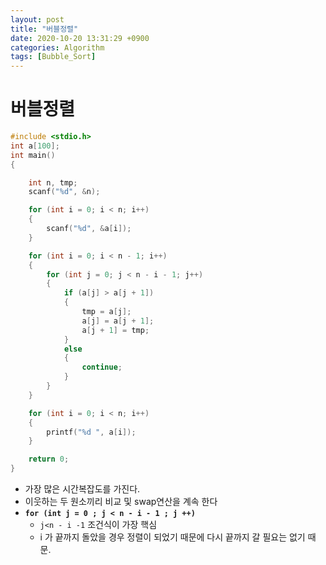 ```yaml
---
layout: post
title: "버블정렬"
date: 2020-10-20 13:31:29 +0900
categories: Algorithm
tags: [Bubble_Sort]
---
```


# 버블정렬

```c
#include <stdio.h>
int a[100];
int main()
{

    int n, tmp;
    scanf("%d", &n);

    for (int i = 0; i < n; i++)
    {
        scanf("%d", &a[i]);
    }

    for (int i = 0; i < n - 1; i++)
    {
        for (int j = 0; j < n - i - 1; j++)
        {
            if (a[j] > a[j + 1])
            {
                tmp = a[j];
                a[j] = a[j + 1];
                a[j + 1] = tmp;
            }
            else
            {
                continue;
            }
        }
    }

    for (int i = 0; i < n; i++)
    {
        printf("%d ", a[i]);
    }

    return 0;
}
```

- 가장 많은 시간복잡도를 가진다.
- 이웃하는 두 원소끼리 비교 및 swap연산을 계속 한다
- **`for (int j = 0 ; j < n - i - 1 ; j ++)`**
  - `j<n - i -1` 조건식이 가장 핵심
  - i 가 끝까지 돌았을 경우 정렬이 되었기 때문에 다시 끝까지 갈 필요는 없기 때문.
